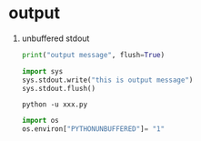 # output

1. unbuffered stdout

   ```python
   print("output message", flush=True)
   ```

   ```python
   import sys
   sys.stdout.write("this is output message")
   sys.stdout.flush()
   ```

   ```shell
   python -u xxx.py
   ```

   ```python
   import os
   os.environ["PYTHONUNBUFFERED"]= "1"
   ```
